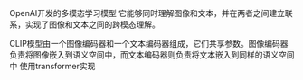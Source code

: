OpenAI开发的多模态学习模型
它能够同时理解图像和文本，并在两者之间建立联系，实现了图像和文本之间的跨模态理解。

CLIP模型由一个图像编码器和一个文本编码器组成，它们共享参数。图像编码器负责将图像嵌入到语义空间中，而文本编码器则负责将文本嵌入到同样的语义空间中
使用transformer实现